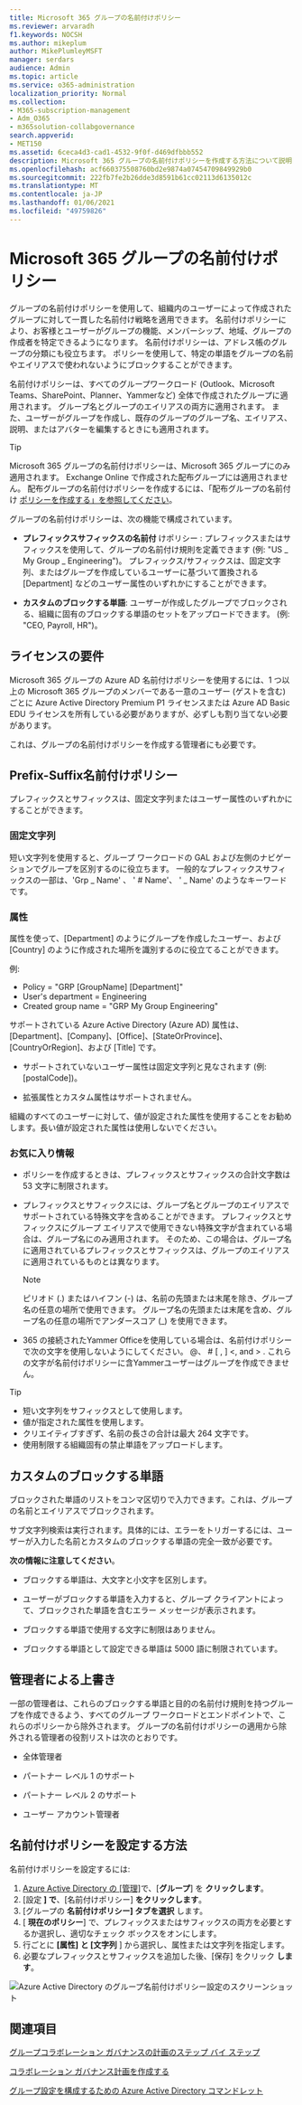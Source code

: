 ```yaml
---
title: Microsoft 365 グループの名前付けポリシー
ms.reviewer: arvaradh
f1.keywords: NOCSH
ms.author: mikeplum
author: MikePlumleyMSFT
manager: serdars
audience: Admin
ms.topic: article
ms.service: o365-administration
localization_priority: Normal
ms.collection:
- M365-subscription-management
- Adm_O365
- m365solution-collabgovernance
search.appverid:
- MET150
ms.assetid: 6ceca4d3-cad1-4532-9f0f-d469dfbbb552
description: Microsoft 365 グループの名前付けポリシーを作成する方法について説明します。
ms.openlocfilehash: acf660375508760bd2e9874a07454709849929b0
ms.sourcegitcommit: 222fb7fe2b26dde3d8591b61cc02113d6135012c
ms.translationtype: MT
ms.contentlocale: ja-JP
ms.lasthandoff: 01/06/2021
ms.locfileid: "49759826"
---
```

# <a name="microsoft-365-groups-naming-policy"></a>Microsoft 365 グループの名前付けポリシー

グループの名前付けポリシーを使用して、組織内のユーザーによって作成されたグループに対して一貫した名前付け戦略を適用できます。 名前付けポリシーにより、お客様とユーザーがグループの機能、メンバーシップ、地域、グループの作成者を特定できるようになります。 名前付けポリシーは、アドレス帳のグループの分類にも役立ちます。 ポリシーを使用して、特定の単語をグループの名前やエイリアスで使われないようにブロックすることができます。

名前付けポリシーは、すべてのグループワークロード (Outlook、Microsoft Teams、SharePoint、Planner、Yammerなど) 全体で作成されたグループに適用されます。 グループ名とグループのエイリアスの両方に適用されます。 また、ユーザーがグループを作成し、既存のグループのグループ名、エイリアス、説明、またはアバターを編集するときにも適用されます。

> [!TIP]
> Microsoft 365 グループの名前付けポリシーは、Microsoft 365 グループにのみ適用されます。 Exchange Online で作成された配布グループには適用されません。 配布グループの名前付けポリシーを作成するには、「配布グループの名前付け [ポリシーを作成する」を参照してください](https://docs.microsoft.com/exchange/recipients-in-exchange-online/manage-distribution-groups/create-group-naming-policy)。

グループの名前付けポリシーは、次の機能で構成されています。

- **プレフィックスサフィックスの名前付** けポリシー : プレフィックスまたはサフィックスを使用して、グループの名前付け規則を定義できます (例: "US \_ My Group \_ Engineering")。 プレフィックス/サフィックスは、固定文字列、またはグループを作成しているユーザーに基づいて置換される [Department] などのユーザー属性のいずれかにすることができます。

- **カスタムのブロックする単語**: ユーザーが作成したグループでブロックされる、組織に固有のブロックする単語のセットをアップロードできます。 (例: "CEO, Payroll, HR")。

## <a name="licensing-requirements"></a>ライセンスの要件

Microsoft 365 グループの Azure AD 名前付けポリシーを使用するには、1 つ以上の Microsoft 365 グループのメンバーである一意のユーザー (ゲストを含む) ごとに Azure Active Directory Premium P1 ライセンスまたは Azure AD Basic EDU ライセンスを所有している必要がありますが、必ずしも割り当てない必要があります。

これは、グループの名前付けポリシーを作成する管理者にも必要です。

## <a name="prefix-suffix-naming-policy"></a>Prefix-Suffix名前付けポリシー

プレフィックスとサフィックスは、固定文字列またはユーザー属性のいずれかにすることができます。

### <a name="fixed-strings"></a>固定文字列

短い文字列を使用すると、グループ ワークロードの GAL および左側のナビゲーションでグループを区別するのに役立ちます。 一般的なプレフィックスサフィックスの一部は、'Grp \_ Name' 、 ' \# Name'、 ' \_ Name' のようなキーワードです。

### <a name="attributes"></a>属性

属性を使って、[Department] のようにグループを作成したユーザー、および [Country] のように作成された場所を識別するのに役立てることができます。

例:

- Policy = "GRP [GroupName] [Department]"
- User's department = Engineering
- Created group name = "GRP My Group Engineering"

サポートされている Azure Active Directory (Azure AD) 属性は、[Department]、[Company]、[Office]、[StateOrProvince]、[CountryOrRegion]、および [Title] です。

- サポートされていないユーザー属性は固定文字列と見なされます (例: [postalCode])。

- 拡張属性とカスタム属性はサポートされません。

組織のすべてのユーザーに対して、値が設定された属性を使用することをお勧めします。長い値が設定された属性は使用しないでください。

### <a name="things-to-look-out-for"></a>お気に入り情報

- ポリシーを作成するときは、プレフィックスとサフィックスの合計文字数は 53 文字に制限されます。

- プレフィックスとサフィックスには、グループ名とグループのエイリアスでサポートされている特殊文字を含めることができます。 プレフィックスとサフィックスにグループ エイリアスで使用できない特殊文字が含まれている場合は、グループ名にのみ適用されます。 そのため、この場合は、グループ名に適用されているプレフィックスとサフィックスは、グループのエイリアスに適用されているものとは異なります。

  > [!NOTE]
  > ピリオド (.) またはハイフン (-) は、名前の先頭または末尾を除き、グループ名の任意の場所で使用できます。 グループ名の先頭または末尾を含め、グループ名の任意の場所でアンダースコア (_) を使用できます。

- 365 の接続されたYammer Officeを使用している場合は、名前付けポリシーで次の文字を使用しないようにしてください。 @、 \# \[ , \] \<, and \> . これらの文字が名前付けポリシーに含Yammerユーザーはグループを作成できません。

> [!Tip]
> - 短い文字列をサフィックスとして使用します。
> - 値が指定された属性を使用します。
> - クリエイティブすぎず、名前の長さの合計は最大 264 文字です。
> - 使用制限する組織固有の禁止単語をアップロードします。

## <a name="custom-blocked-words"></a>カスタムのブロックする単語

ブロックされた単語のリストをコンマ区切りで入力できます。これは、グループの名前とエイリアスでブロックされます。

サブ文字列検索は実行されます。具体的には、エラーをトリガーするには、ユーザーが入力した名前とカスタムのブロックする単語の完全一致が必要です。

**次の情報に注意してください**。

- ブロックする単語は、大文字と小文字を区別します。

- ユーザーがブロックする単語を入力すると、グループ クライアントによって、ブロックされた単語を含むエラー メッセージが表示されます。

- ブロックする単語で使用する文字に制限はありません。

- ブロックする単語として設定できる単語は 5000 語に制限されています。

## <a name="admin-override"></a>管理者による上書き

一部の管理者は、これらのブロックする単語と目的の名前付け規則を持つグループを作成できるよう、すべてのグループ ワークロードとエンドポイントで、これらのポリシーから除外されます。 グループの名前付けポリシーの適用から除外される管理者の役割リストは次のとおりです。

- 全体管理者

- パートナー レベル 1 のサポート

- パートナー レベル 2 のサポート

- ユーザー アカウント管理者

## <a name="how-to-set-up-the-naming-policy"></a>名前付けポリシーを設定する方法

名前付けポリシーを設定するには:

1. [Azure Active Directory の [管理]](https://aad.portal.azure.com)で、[**グループ**] を **クリックします**。
2. [設定 **] で**、[名前付けポリシー] **をクリックします**。
3. [グループの **名前付けポリシー] タブを選択** します。
4. [ **現在のポリシー**] で、プレフィックスまたはサフィックスの両方を必要とするか選択し、適切なチェック ボックスをオンにします。
5. 行ごとに **[属性]** **と [文字列** ] から選択し、属性または文字列を指定します。
6. 必要なプレフィックスとサフィックスを追加した後、[保存] をクリック **します**。

![Azure Active Directory のグループ名前付けポリシー設定のスクリーンショット](../media/groups-naming-policy-azure.png)

## <a name="related-topics"></a>関連項目

[グループコラボレーション ガバナンスの計画のステップ バイ ステップ](collaboration-governance-overview.md#collaboration-governance-planning-step-by-step)

[コラボレーション ガバナンス計画を作成する](collaboration-governance-first.md)

[グループ設定を構成するための Azure Active Directory コマンドレット](https://go.microsoft.com/fwlink/?linkid=868341)
